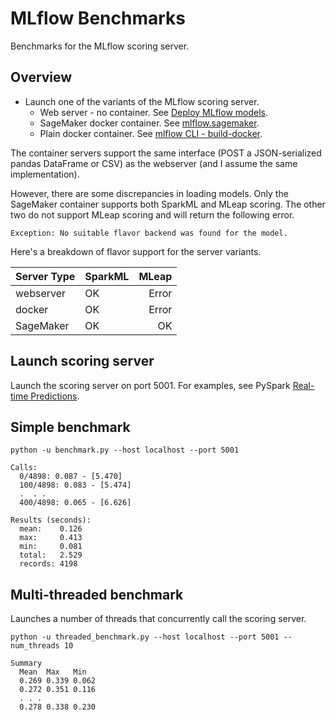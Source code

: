 # MLflow Benchmarks

Benchmarks for the MLflow scoring server.

## Overview
* Launch one of the variants of the MLflow scoring server. 
  * Web server - no container. See [Deploy MLflow models](https://www.mlflow.org/docs/latest/models.html#deploy-mlflow-models).
  * SageMaker docker container. See [mlflow.sagemaker](https://mlflow.org/docs/latest/python_api/mlflow.sagemaker.html#mlflow-sagemaker).
  * Plain docker container. See [mlflow CLI - build-docker](https://mlflow.org/docs/latest/cli.html#mlflow-models-build-docker).

The container servers support the same interface (POST a JSON-serialized pandas DataFrame or CSV) as the webserver (and I assume the same implementation).

However, there are some discrepancies in loading models.
Only the SageMaker container supports both SparkML and MLeap scoring. The other two do not support MLeap scoring and will return the following error.
```
Exception: No suitable flavor backend was found for the model.
```

Here's a breakdown of flavor support for the server variants.

| Server Type  | SparkML | MLeap  |
| ------------- |:------------- | -----:|
| webserver     | OK | Error |
| docker        | OK | Error |
| SageMaker     | OK | OK |


## Launch scoring server

Launch the scoring server on port 5001.
For examples, see PySpark [Real-time Predictions](../pyspark/README.md#real-time-predictions).

## Simple benchmark
```
python -u benchmark.py --host localhost --port 5001
```
```
Calls:
  0/4898: 0.087 - [5.470]
  100/4898: 0.083 - [5.474]
  .  . .
  400/4898: 0.065 - [6.626]

Results (seconds):
  mean:    0.126
  max:     0.413
  min:     0.081
  total:   2.529
  records: 4198
```

## Multi-threaded benchmark

Launches a number of threads that concurrently call the scoring server.
```
python -u threaded_benchmark.py --host localhost --port 5001 --num_threads 10
```
```
Summary
  Mean  Max   Min
  0.269 0.339 0.062
  0.272 0.351 0.116
  . . . 
  0.278 0.338 0.230
```
